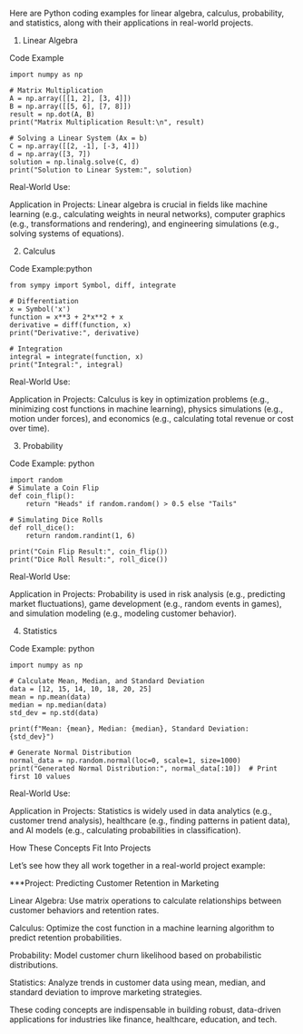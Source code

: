 Here are Python coding examples for linear algebra, calculus, probability, and statistics, along with their applications in real-world projects.

1. Linear Algebra

Code Example

```
import numpy as np

# Matrix Multiplication
A = np.array([[1, 2], [3, 4]])
B = np.array([[5, 6], [7, 8]])
result = np.dot(A, B)
print("Matrix Multiplication Result:\n", result)

# Solving a Linear System (Ax = b)
C = np.array([[2, -1], [-3, 4]])
d = np.array([3, 7])
solution = np.linalg.solve(C, d)
print("Solution to Linear System:", solution)
```

Real-World Use:

Application in Projects: Linear algebra is crucial in fields like machine learning (e.g., calculating weights in neural networks), computer graphics (e.g., transformations and rendering), and engineering simulations (e.g., solving systems of equations).

2. Calculus

Code Example:python

```
from sympy import Symbol, diff, integrate

# Differentiation
x = Symbol('x')
function = x**3 + 2*x**2 + x
derivative = diff(function, x)
print("Derivative:", derivative)

# Integration
integral = integrate(function, x)
print("Integral:", integral)

```

Real-World Use:

Application in Projects: Calculus is key in optimization problems (e.g., minimizing cost functions in machine learning), physics simulations (e.g., motion under forces), and economics (e.g., calculating total revenue or cost over time).

3. Probability

Code Example: python

```
import random
# Simulate a Coin Flip
def coin_flip():
    return "Heads" if random.random() > 0.5 else "Tails"

# Simulating Dice Rolls
def roll_dice():
    return random.randint(1, 6)

print("Coin Flip Result:", coin_flip())
print("Dice Roll Result:", roll_dice())

```

Real-World Use:

Application in Projects: Probability is used in risk analysis (e.g., predicting market fluctuations), game development (e.g., random events in games), and simulation modeling (e.g., modeling customer behavior).

4. Statistics

Code Example: python

```
import numpy as np

# Calculate Mean, Median, and Standard Deviation
data = [12, 15, 14, 10, 18, 20, 25]
mean = np.mean(data)
median = np.median(data)
std_dev = np.std(data)

print(f"Mean: {mean}, Median: {median}, Standard Deviation: {std_dev}")

# Generate Normal Distribution
normal_data = np.random.normal(loc=0, scale=1, size=1000)
print("Generated Normal Distribution:", normal_data[:10])  # Print first 10 values

```

Real-World Use:

Application in Projects: Statistics is widely used in data analytics (e.g., customer trend analysis), healthcare (e.g., finding patterns in patient data), and AI models (e.g., calculating probabilities in classification).

How These Concepts Fit Into Projects

Let’s see how they all work together in a real-world project example:

***Project: Predicting Customer Retention in Marketing

Linear Algebra: Use matrix operations to calculate relationships between customer behaviors and retention rates.

Calculus: Optimize the cost function in a machine learning algorithm to predict retention probabilities.

Probability: Model customer churn likelihood based on probabilistic distributions.

Statistics: Analyze trends in customer data using mean, median, and standard deviation to improve marketing strategies.

These coding concepts are indispensable in building robust, data-driven applications for industries like finance, healthcare, education, and tech.
